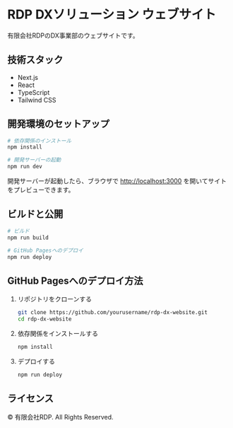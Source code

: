 # RDP DXソリューション ウェブサイト

有限会社RDPのDX事業部のウェブサイトです。

## 技術スタック

- Next.js
- React
- TypeScript
- Tailwind CSS

## 開発環境のセットアップ

```bash
# 依存関係のインストール
npm install

# 開発サーバーの起動
npm run dev
```

開発サーバーが起動したら、ブラウザで [http://localhost:3000](http://localhost:3000) を開いてサイトをプレビューできます。

## ビルドと公開

```bash
# ビルド
npm run build

# GitHub Pagesへのデプロイ
npm run deploy
```

## GitHub Pagesへのデプロイ方法

1. リポジトリをクローンする
   ```bash
   git clone https://github.com/yourusername/rdp-dx-website.git
   cd rdp-dx-website
   ```

2. 依存関係をインストールする
   ```bash
   npm install
   ```

3. デプロイする
   ```bash
   npm run deploy
   ```

## ライセンス

© 有限会社RDP. All Rights Reserved.

